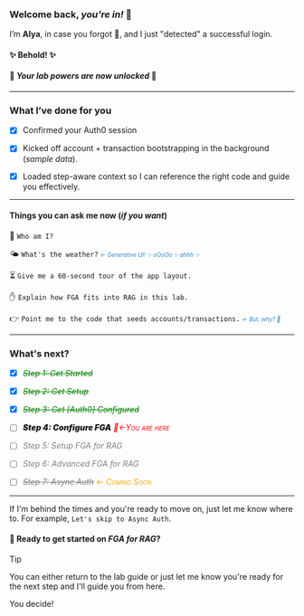 ### Welcome back, *you’re in!* 🙌

I’m **AIya**, in case you forgot 🤭, and I just "detected" a successful login.

#### ✨ Behold! ✨
#### 🙌 _Your lab powers are now **unlocked**_ 🙌

---

### What I’ve done for you

- [x] Confirmed your Auth0 session

- [x] Kicked off account + transaction bootstrapping in the background (*sample data*).

- [x] Loaded step-aware context so I can reference the right code and guide you effectively.

---
#### Things you can ask me now (_if you want_)

🤷 `Who am I?`

🌤️ `What's the weather?` <span style='font-size: 10px; color: #2986cc'>_← Generative UI! ✨ oOoOo ✨ ahhh ✨_</span>

⏳ `Give me a 60-second tour of the app layout.`

✋ `Explain how FGA fits into RAG in this lab.`

👉 `Point me to the code that seeds accounts/transactions.` <span style='font-size: 10px; color: #2986cc'>_← But, why? 🙈_</span>

---
### What's next?

- [x] <span style="color: green">~~_Step 1: Get Started_~~</span>

- [x] <span style="color: green">~~_Step 2: Get Setup_~~</span>

- [x] <span style='color: green;'>~~_Step 3: Get [Auth0] Configured_~~</span>

- [ ] <span style='font-weight: 900'>_Step 4: Configure FGA_</span> _<span style='color: red; font-variant: small-caps'>📍←You are here</span>_

- [ ] <span style='color: gray'>_Step 5: Setup FGA for RAG_</span>

- [ ] <span style='color: gray'>_Step 6: Advanced FGA for RAG_</span>

- [ ] <span style='color: gray'>~~_Step 7: Async Auth_~~</span> _<span style='color: orange; font-variant: small-caps'>← Coming Soon</span>_

---

If I'm behind the times and you're ready to move on, just let me know where to. For example, `Let's skip to Async Auth`.

#### 🚀 Ready to get started on _FGA for RAG_?

> [!TIP]
> You can either return to the lab guide or just let me know you're ready for the next step and I'll guide you from here.
>
> You decide!
